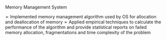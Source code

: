 ﻿Memory Management System

➢ Implemented memory management algorithm used by OS for allocation and deallocation of memory
➢ Applied empirical techniques to calculate the performance of the algorithm and provide statistical reports on failed memory allocation, fragmentations and time complexity of the problem
